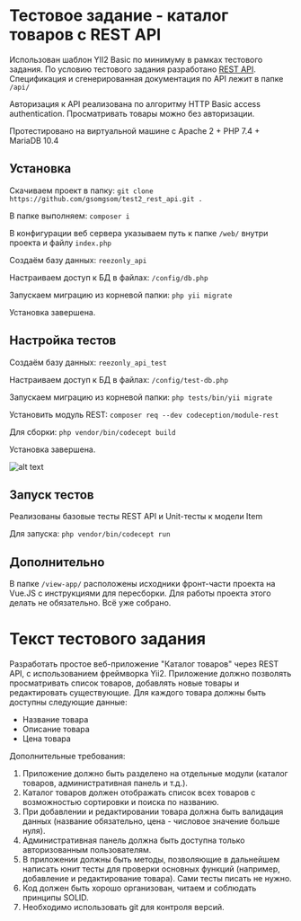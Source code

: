 # Тестовое задание - каталог товаров с REST API
Использован шаблон YII2 Basic по минимуму в рамках тестового задания.
По условию тестового задания разработано [REST API](https://app.swaggerhub.com/apis-docs/ZHELNEEN/Reezonly-test-API/1.0.0).
Спецификация и сгенерированная документация по API лежит в папке `/api/`

Авторизация к API реализована по алгоритму HTTP Basic access authentication.
Просматривать товары можно без авторизации.

Протестировано на виртуальной машине с Apache 2 + PHP 7.4 + MariaDB 10.4

## Установка
Скачиваем проект в папку:
`git clone https://github.com/gsomgsom/test2_rest_api.git .`

В папке выполняем:
`composer i`

В конфигурации веб сервера указываем путь к папке `/web/` внутри проекта и файлу `index.php`

Создаём базу данных:
`reezonly_api`

Настраиваем доступ к БД в файлах:
`/config/db.php`

Запускаем миграцию из корневой папки:
`php yii migrate`

Установка завершена.

## Настройка тестов
Создаём базу данных:
`reezonly_api_test`

Настраиваем доступ к БД в файлах:
`/config/test-db.php`

Запускаем миграцию из корневой папки:
`php tests/bin/yii migrate`

Установить модуль REST:
`composer req --dev codeception/module-rest`

Для сборки:
`php vendor/bin/codecept build`

Установка завершена.

![alt text](/screenshot.png "screenshot")

## Запуск тестов
Реализованы базовые тесты REST API и Unit-тесты к модели Item

Для запуска:
`php vendor/bin/codecept run`

## Дополнительно
В папке `/view-app/` расположены исходники фронт-части проекта на Vue.JS с инструкциями для пересборки.
Для работы проекта этого делать не обязательно. Всё уже собрано.

# Текст тестового задания
Разработать простое веб-приложение "Каталог товаров" через REST API, с использованием фреймворка Yii2. Приложение должно позволять просматривать список товаров, добавлять новые товары и редактировать существующие.
Для каждого товара должны быть доступны следующие данные:

- Название товара
- Описание товара
- Цена товара

Дополнительные требования:

1. Приложение должно быть разделено на отдельные модули (каталог товаров, административная панель и т.д.).
2. Каталог товаров должен отображать список всех товаров с возможностью сортировки и поиска по названию.
3. При добавлении и редактировании товара должна быть валидация данных (название обязательно, цена - числовое значение больше нуля).
4. Административная панель должна быть доступна только авторизованным пользователям.
5. В приложении должны быть методы, позволяющие в дальнейшем написать юнит тесты для проверки основных функций (например, добавление и редактирование товара). Сами тесты писать не нужно.
6. Код должен быть хорошо организован, читаем и соблюдать принципы SOLID.
7. Необходимо использовать git для контроля версий.
